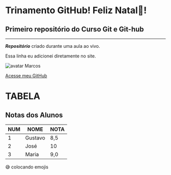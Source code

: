 # Trinamento GitHub! Feliz Natal🎄!

## Primeiro repositório do Curso Git e Git-hub ##
---
*__Repositório__* criado durante uma aula ao vivo.

Essa linha eu  adicionei diretamente  no site.


![avatar Marcos](https://user-images.githubusercontent.com/95326659/146652724-8f67eade-87d9-41bc-89b0-56a5bdb93bdf.png)

[Acesse meu GitHub](https://github.com/MarcosSouzaa)

# TABELA
## Notas dos Alunos
NUM | NOME | NOTA
---|---|---
1 | Gustavo | 8,5
2 | José | 10
3 | Maria | 9,0

😅 colocando emojis
